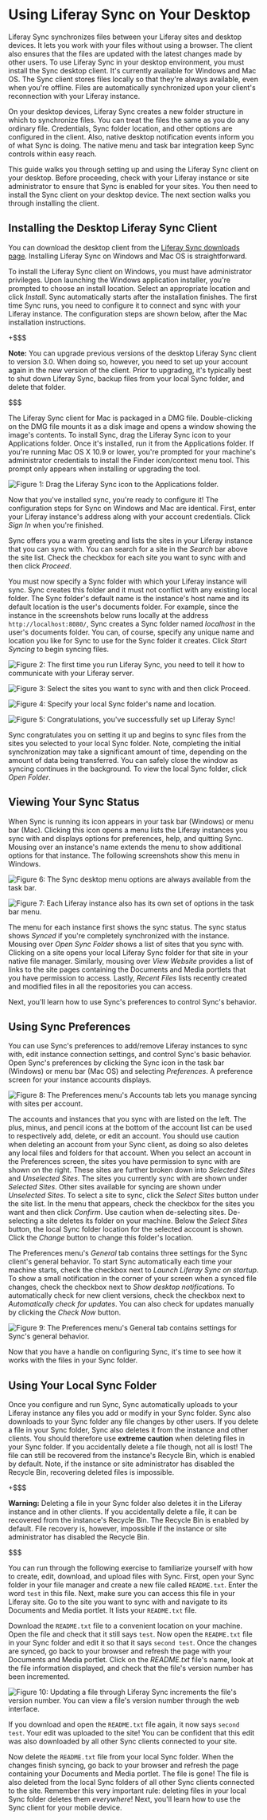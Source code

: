 # Using Liferay Sync on Your Desktop [](id=using-liferay-sync-on-your-desktop)

Liferay Sync synchronizes files between your Liferay sites and desktop devices.
It lets you work with your files without using a browser. The client also
ensures that the files are updated with the latest changes made by other users.
To use Liferay Sync in your desktop environment, you must install the Sync
desktop client. It's currently available for Windows and Mac OS. The Sync client
stores files locally so that they're always available, even when you're offline.
Files are automatically synchronized upon your client's reconnection with your 
Liferay instance. 

On your desktop devices, Liferay Sync creates a new folder structure in which to
synchronize files. You can treat the files the same as you do any ordinary file.
Credentials, Sync folder location, and other options are configured in the
client. Also, native desktop notification events inform you of what Sync is
doing. The native menu and task bar integration keep Sync controls within easy
reach. 

This guide walks you through setting up and using the Liferay Sync client on
your desktop. Before proceeding, check with your Liferay instance or site 
administrator to ensure that Sync is enabled for your sites. You then need to 
install the Sync client on your desktop device. The next section walks you 
through installing the client. 

## Installing the Desktop Liferay Sync Client [](id=installing-the-desktop-liferay-sync-client)

You can download the desktop client from the
[Liferay Sync downloads page](https://www.liferay.com/downloads/liferay-sync).
Installing Liferay Sync on Windows and Mac OS is straightforward. 

To install the Liferay Sync client on Windows, you must have administrator
privileges. Upon launching the Windows application installer, you're prompted
to choose an install location. Select an appropriate location and click
*Install*. Sync automatically starts after the installation finishes. The first
time Sync runs, you need to configure it to connect and sync with your Liferay 
instance. The configuration steps are shown below, after the Mac installation
instructions. 

+$$$

**Note:** You can upgrade previous versions of the desktop Liferay Sync client
to version 3.0. When doing so, however, you need to set up your account again in
the new version of the client. Prior to upgrading, it's typically best to shut 
down Liferay Sync, backup files from your local Sync folder, and delete that 
folder. 

$$$

The Liferay Sync client for Mac is packaged in a DMG file. Double-clicking on
the DMG file mounts it as a disk image and opens a window showing the image's
contents. To install Sync, drag the Liferay Sync icon to your Applications
folder. Once it's installed, run it from the Applications folder. If you're
running Mac OS X 10.9 or lower, you're prompted for your machine's administrator
credentials to install the Finder icon/context menu tool. This prompt only
appears when installing or upgrading the tool. 

![Figure 1: Drag the Liferay Sync icon to the Applications folder.](../../../images/sync-mac-install.png)

Now that you've installed sync, you're ready to configure it! The configuration 
steps for Sync on Windows and Mac are identical. First, enter your Liferay 
instance's address along with your account credentials. Click *Sign In* when 
you're finished. 

Sync offers you a warm greeting and lists the sites in your Liferay instance 
that you can sync with. You can search for a site in the *Search* bar above the 
site list. Check the checkbox for each site you want to sync with and then click 
*Proceed*. 

You must now specify a Sync folder with which your Liferay instance will sync. 
Sync creates this folder and it must not conflict with any existing local 
folder. The Sync folder's default name is the instance's host name and its 
default location is the user's documents folder. For example, since the instance 
in the screenshots below runs locally at the address `http://localhost:8080/`, 
Sync creates a Sync folder named *localhost* in the user's documents folder. You 
can, of course, specify any unique name and location you like for Sync to use 
for the Sync folder it creates. Click *Start Syncing* to begin syncing files. 

![Figure 2: The first time you run Liferay Sync, you need to tell it how to communicate with your Liferay server.](../../../images/sync-setup-01.png)

![Figure 3: Select the sites you want to sync with and then click *Proceed*.](../../../images/sync-setup-02.png)

![Figure 4: Specify your local Sync folder's name and location.](../../../images/sync-setup-03.png)

![Figure 5: Congratulations, you've successfully set up Liferay Sync!](../../../images/sync-setup-04.png)

Sync congratulates you on setting it up and begins to sync files from the sites
you selected to your local Sync folder. Note, completing the initial
synchronization may take a significant amount of time, depending on the amount
of data being transferred. You can safely close the window as syncing continues
in the background. To view the local Sync folder, click *Open Folder*. 

## Viewing Your Sync Status [](id=viewing-your-sync-status)

When Sync is running its icon appears in your task bar (Windows) or menu bar
(Mac). Clicking this icon opens a menu lists the Liferay instances you sync with 
and displays options for preferences, help, and quitting Sync. Mousing over an
instance's name extends the menu to show additional options for that instance. 
The following screenshots show this menu in Windows. 

![Figure 6: The Sync desktop menu options are always available from the task bar.](../../../images/sync-taskbar-01.png)

![Figure 7: Each Liferay instance also has its own set of options in the task bar menu.](../../../images/sync-taskbar-02.png)

The menu for each instance first shows the sync status. The sync status shows
*Synced* if you're completely synchronized with the instance. Mousing over *Open
Sync Folder* shows a list of sites that you sync with. Clicking on a site opens
your local Liferay Sync folder for that site in your native file manager.
Similarly, mousing over *View Website* provides a list of links to the site
pages containing the Documents and Media portlets that you have permission to
access. Lastly, *Recent Files* lists recently created and modified files in all
the repositories you can access. 

Next, you'll learn how to use Sync's preferences to control Sync's behavior.

## Using Sync Preferences [](id=using-sync-preferences)

You can use Sync's preferences to add/remove Liferay instances to sync with, 
edit instance connection settings, and control Sync's basic behavior. Open 
Sync's preferences by clicking the Sync icon in the task bar (Windows) or menu 
bar (Mac OS) and selecting *Preferences*. A preference screen for your instance 
accounts displays. 

![Figure 8: The Preferences menu's *Accounts* tab lets you manage syncing with sites per account.](../../../images/sync-preferences-accounts-01.png)

The accounts and instances that you sync with are listed on the left. The plus,
minus, and pencil icons at the bottom of the account list can be used to
respectively add, delete, or edit an account. You should use caution when
deleting an account from your Sync client, as doing so also deletes any local
files and folders for that account. When you select an account in the
Preferences screen, the sites you have permission to sync with are shown on the
right. These sites are further broken down into *Selected Sites* and *Unselected
Sites*. The sites you currently sync with are shown under *Selected Sites*.
Other sites available for syncing are shown under *Unselected Sites*. To select
a site to sync, click the *Select Sites* button under the site list. In the menu
that appears, check the checkbox for the sites you want and then click
*Confirm*. Use caution when de-selecting sites. De-selecting a site deletes its
folder on your machine. Below the *Select Sites* button, the local Sync folder
location for the selected account is shown. Click the *Change* button to change
this folder's location. 

The Preferences menu's *General* tab contains three settings for the Sync
client's general behavior. To start Sync automatically each time your machine
starts, check the checkbox next to *Launch Liferay Sync on startup*. To show a
small notification in the corner of your screen when a synced file changes,
check the checkbox next to *Show desktop notifications*. To automatically check
for new client versions, check the checkbox next to *Automatically check for
updates*. You can also check for updates manually by clicking the *Check Now*
button. 

![Figure 9: The Preferences menu's *General* tab contains settings for Sync's general behavior.](../../../images/sync-preferences-general-01.png)

Now that you have a handle on configuring Sync, it's time to see how it works 
with the files in your Sync folder.

## Using Your Local Sync Folder [](id=using-your-local-sync-folder)

Once you configure and run Sync, Sync automatically uploads to your Liferay 
instance any files you add or modify in your Sync folder. Sync also downloads to 
your Sync folder any file changes by other users. If you delete a file in your 
Sync folder, Sync also deletes it from the instance and other clients. You 
should therefore use **extreme caution** when deleting files in your Sync 
folder. If you accidentally delete a file though, not all is lost! The file can 
still be recovered from the instance's Recycle Bin, which is enabled by default. 
Note, if the instance or site administrator has disabled the Recycle Bin, 
recovering deleted files is impossible. 

+$$$

**Warning:** Deleting a file in your Sync folder also deletes it in the Liferay 
instance and in other clients. If you accidentally delete a file, it can be 
recovered from the instance's Recycle Bin. The Recycle Bin is enabled by 
default. File recovery is, however, impossible if the instance or site 
administrator has disabled the Recycle Bin. 

$$$

You can run through the following exercise to familiarize yourself with how to 
create, edit, download, and upload files with Sync. First, open your Sync folder 
in your file manager and create a new file called `README.txt`. Enter the word 
`test` in this file. Next, make sure you can access this file in your Liferay 
site. Go to the site you want to sync with and navigate to its Documents 
and Media portlet. It lists your `README.txt` file.

Download the `README.txt` file to a convenient location on your machine. Open 
the file and check that it still says `test`. Now open the `README.txt` file in 
your Sync folder and edit it so that it says `second test`. Once the changes are 
synced, go back to your browser and refresh the page with your Documents and 
Media portlet. Click on the *README.txt* file's name, look at the file 
information displayed, and check that the file's version number has been 
incremented. 

![Figure 10: Updating a file through Liferay Sync increments the file's version number. You can view a file's version number through the web interface.](../../../images/sync-file-edit-01.png)

If you download and open the `README.txt` file again, it now says `second test`.
Your edit was uploaded to the site! You can be confident that this edit was also
downloaded by all other Sync clients connected to your site. 

Now delete the `README.txt` file from your local Sync folder. When the changes
finish syncing, go back to your browser and refresh the page containing your
Documents and Media portlet. The file is gone! The file is also deleted from the
local Sync folders of all other Sync clients connected to the site. Remember
this very important rule: deleting files in your local Sync folder deletes them
*everywhere*! Next, you'll learn how to use the Sync client for your mobile
device. 
